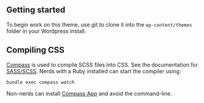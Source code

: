 ## Getting started

To begin work on this theme, use git to clone it into the `wp-content/themes` folder in your Wordpress install.

## Compiling CSS

[Compass](http://compass-style.org/) is used to compile SCSS files into CSS. See the documentation for [SASS/SCSS](http://sass-lang.com/). Nerds with a Ruby installed can start the compiler using:

    bundle exec compass watch

Non-nerds can install [Compass App](http://compass.handlino.com/) and avoid the command-line.